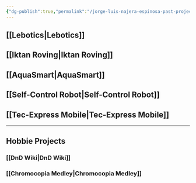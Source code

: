 ```yaml
---
{"dg-publish":true,"permalink":"/jorge-luis-najera-espinosa-past-projects/","tags":["gardenEntry"]}
---
```


## [[Lebotics\|Lebotics]]

## [[Iktan Roving\|Iktan Roving]]

## [[AquaSmart\|AquaSmart]]

## [[Self-Control Robot\|Self-Control Robot]]

## [[Tec-Express Mobile\|Tec-Express Mobile]]


---
## Hobbie Projects
### [[DnD Wiki\|DnD Wiki]]
### [[Chromocopia Medley\|Chromocopia Medley]]